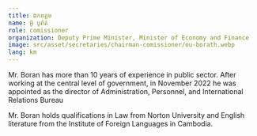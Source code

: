 ```yaml
---
title: ឯកឧត្ដម
name: អ៊ូ បូរ៉ាត់
role: comissioner
organization: Deputy Prime Minister, Minister of Economy and Finance
image: src/asset/secretaries/chairman-comissioner/ou-borath.webp
lang: km
---
```


Mr. Boran has more than 10 years of experience in public sector. After working at the central level of government, in November 2022 he was appointed as the director of Administration, Personnel, and International Relations Bureau

Mr. Boran holds qualifications in Law from Norton University and English literature from the Institute of Foreign Languages in Cambodia.
